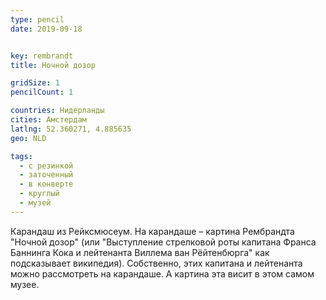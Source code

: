 ```yaml
---
type: pencil
date: 2019-09-18


key: rembrandt
title: Ночной дозор

gridSize: 1
pencilCount: 1

countries: Нидерланды
cities: Амстердам
latlng: 52.360271, 4.885635
geo: NLD

tags:
  - с резинкой
  - заточенный
  - в конверте
  - круглый
  - музей
---
```


Карандаш из Рейксмюсеум. На карандаше – картина Рембрандта "Ночной дозор" (или "Выступление стрелковой роты капитана Франса Баннинга Кока и лейтенанта Виллема ван Рёйтенбюрга" как подсказывает википедия). Собственно, этих капитана и лейтенанта можно рассмотреть на карандаше. А картина эта висит в этом самом музее.

